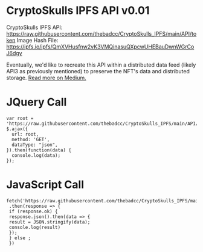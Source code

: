 # CryptoSkulls IPFS API v0.01

CryptoSkulls IPFS API: https://raw.githubusercontent.com/thebadcc/CryptoSkulls_IPFS/main/API/token
Image Hash File: https://ipfs.io/ipfs/QmXVHusfnw2vK3VMQinasuQXpcwUHEBauDwnWGrCoJ6dgy

Eventually, we'd like to recreate this API within  a distributed data feed (likely API3 as previously mentioned) to preserve the NFT's data and distributed storage.
[Read more on Medium.](www.medium.com)
  
# JQuery Call

```
var root = 'https://raw.githubusercontent.com/thebadcc/CryptoSkulls_IPFS/main/API/0';
$.ajax({
  url: root,
  method: 'GET',
  dataType: "json",
}).then(function(data) {
  console.log(data);
});
```

# JavaScript Call
```
fetch('https://raw.githubusercontent.com/thebadcc/CryptoSkulls_IPFS/main/API/19')
 .then(response => {
 if (response.ok) {
 response.json().then(data => {
 result = JSON.stringify(data);
 console.log(result)
 });
 } else ;
 })
```


